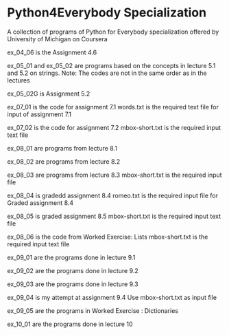 # Python4Everybody Specialization
A collection of programs of  Python for Everybody specialization offered by University of Michigan on Coursera 

ex_04_06 is the Assignment 4.6

ex_05_01 and ex_05_02 are programs based on the concepts in lecture 5.1 and 5.2 on strings.
Note: The codes are not in the same order as in the lectures

ex_05_02G is Assignment 5.2

ex_07_01 is the code for assignment 7.1
words.txt is the required text file for input of assignment 7.1

ex_07_02 is the code for assignment 7.2
mbox-short.txt is the required input text file

ex_08_01 are programs from lecture 8.1

ex_08_02 are programs from lecture 8.2

ex_08_03 are programs from lecture 8.3
mbox-short.txt is the required input file

ex_08_04 is gradedd assignment 8.4
romeo.txt is the required input file for Graded assignment 8.4

ex_08_05 is graded assignment 8.5
mbox-short.txt is the required input text file

ex_08_06 is the code from Worked Exercise: Lists
mbox-short.txt is the required input text file

ex_09_01 are the programs done in lecture 9.1

ex_09_02 are the programs done in lecture 9.2

ex_09_03 are the programs done in lecture 9.3

ex_09_04 is my attempt at assignment 9.4
Use mbox-short.txt as input file

ex_09_05 are the programs in Worked Exercise : Dictionaries

ex_10_01 are the programs done in lecture 10
